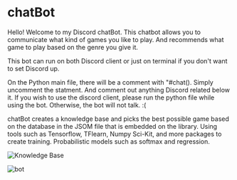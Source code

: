 # chatBot

Hello! Welcome to my Discord chatBot. This chatbot allows you to communicate what kind of games you like to play. And recommends what game to play based on the genre you give it. 

This bot can run on both Discord client or just on terminal if you don't want to set Discord up. 

On the Python main file, there will be a comment with "#chat(). Simply uncomment the statment. And comment out anything Discord related below it. If you wish to use the discord client, please run the python file while using the bot. Otherwise, the bot will not talk. :(

chatBot creates a knowledge base and picks the best possible game based on the database in the JSOM file that is embedded on the library. Using tools such as Tensorflow, TFlearn, Numpy Sci-Kit, and more packages to create training. Probabilistic models such as softmax and regression. 

![Knowledge Base](https://user-images.githubusercontent.com/43270477/112089665-57ffef00-8b4f-11eb-99cc-757bfbf17952.png)

![bot](https://user-images.githubusercontent.com/43270477/112089686-63ebb100-8b4f-11eb-8d16-7ed25db40b60.png)

